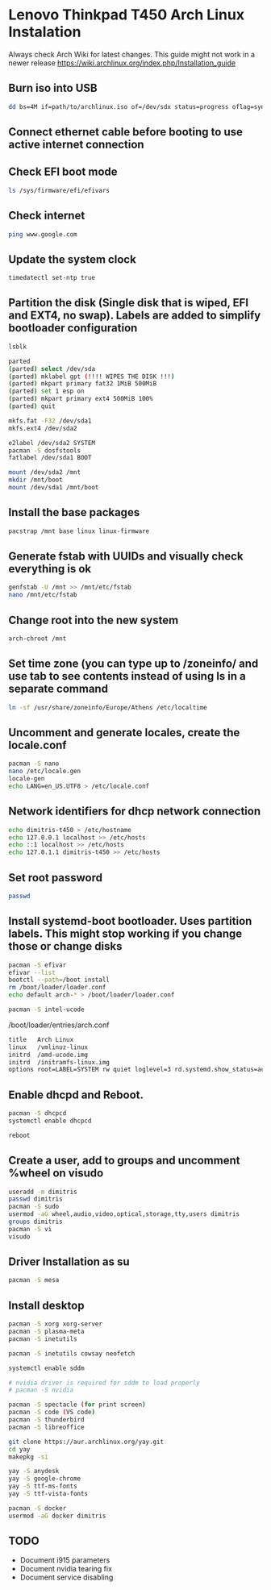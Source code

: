 # Lenovo Thinkpad T450 Arch Linux Instalation

Always check Arch Wiki for latest changes. This guide might not work in a newer release 
https://wiki.archlinux.org/index.php/Installation_guide

## Burn iso into USB
``` bash
dd bs=4M if=path/to/archlinux.iso of=/dev/sdx status=progress oflag=sync
```

## Connect ethernet cable before booting to use active internet connection
## Check EFI boot mode
``` bash
ls /sys/firmware/efi/efivars
```
## Check internet
``` bash
ping www.google.com
```

## Update the system clock
``` bash
timedatectl set-ntp true
```

## Partition the disk (Single disk that is wiped, EFI and EXT4, no swap). Labels are added to simplify bootloader configuration
``` bash
lsblk

parted
(parted) select /dev/sda
(parted) mklabel gpt (!!!! WIPES THE DISK !!!)
(parted) mkpart primary fat32 1MiB 500MiB
(parted) set 1 esp on
(parted) mkpart primary ext4 500MiB 100%
(parted) quit

mkfs.fat -F32 /dev/sda1
mkfs.ext4 /dev/sda2

e2label /dev/sda2 SYSTEM
pacman -S dosfstools
fatlabel /dev/sda1 BOOT

mount /dev/sda2 /mnt
mkdir /mnt/boot
mount /dev/sda1 /mnt/boot
```

## Install the base packages
``` bash 
pacstrap /mnt base linux linux-firmware
```

## Generate fstab with UUIDs and visually check everything is ok
``` bash
genfstab -U /mnt >> /mnt/etc/fstab
nano /mnt/etc/fstab
```

## Change root into the new system
``` bash 
arch-chroot /mnt
```

## Set time zone (you can type up to /zoneinfo/ and use tab to see contents instead of using ls in a separate command
``` bash 
ln -sf /usr/share/zoneinfo/Europe/Athens /etc/localtime
```

## Uncomment and generate locales, create the locale.conf
``` bash
pacman -S nano
nano /etc/locale.gen
locale-gen
echo LANG=en_US.UTF8 > /etc/locale.conf
```

## Network identifiers for dhcp network connection
``` bash
echo dimitris-t450 > /etc/hostname
echo 127.0.0.1 localhost >> /etc/hosts
echo ::1 localhost >> /etc/hosts
echo 127.0.1.1 dimitris-t450 >> /etc/hosts
```

## Set root password
``` bash 
passwd
```

## Install systemd-boot bootloader. Uses partition labels. This might stop working if you change those or change disks
``` bash
pacman -S efivar
efivar --list
bootctl --path=/boot install
rm /boot/loader/loader.conf
echo default arch-* > /boot/loader/loader.conf

pacman -S intel-ucode
```

/boot/loader/entries/arch.conf
``` bash
title   Arch Linux
linux   /vmlinuz-linux
initrd  /amd-ucode.img
initrd  /initramfs-linux.img
options root=LABEL=SYSTEM rw quiet loglevel=3 rd.systemd.show_status=auto rd.udev.log_priority=3 vga=current nvidia-drm.modeset=1
```

## Enable dhcpd and Reboot. 
``` bash
pacman -S dhcpcd
systemctl enable dhcpcd

reboot
```

## Create a user, add to groups and uncomment %wheel on visudo
``` bash 
useradd -m dimitris 
passwd dimitris
pacman -S sudo
usermod -aG wheel,audio,video,optical,storage,tty,users dimitris
groups dimitris
pacman -S vi
visudo
```

## Driver Installation as su
``` bash
pacman -S mesa
```

## Install desktop
``` bash
pacman -S xorg xorg-server
pacman -S plasma-meta
pacman -S inetutils

pacman -S inetutils cowsay neofetch

systemctl enable sddm

# nvidia driver is required for sddm to load properly
# pacman -S nvidia

pacman -S spectacle (for print screen)
pacman -S code (VS code)
pacman -S thunderbird
pacman -S libreoffice

git clone https://aur.archlinux.org/yay.git
cd yay
makepkg -si

yay -S anydesk
yay -S google-chrome
yay -S ttf-ms-fonts
yay -S ttf-vista-fonts

pacman -S docker
usermod -aG docker dimitris

```

## TODO
- Document i915 parameters
- Document nvidia tearing fix
- Document service disabling
